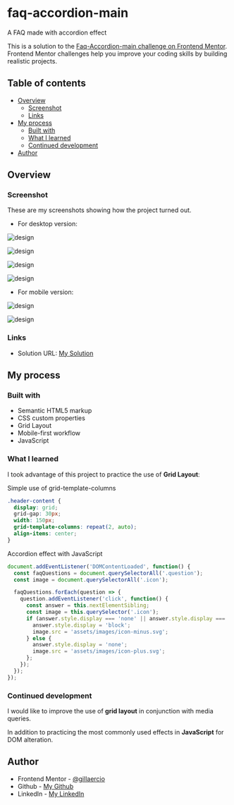 # faq-accordion-main
 A FAQ made with accordion effect

This is a solution to the [Faq-Accordion-main challenge on Frontend Mentor](https://www.frontendmentor.io/challenges/faq-accordion-wyfFdeBwBz). Frontend Mentor challenges help you improve your coding skills by building realistic projects. 

## Table of contents

- [Overview](#overview)
  - [Screenshot](#screenshot)
  - [Links](#links)
- [My process](#my-process)
  - [Built with](#built-with)
  - [What I learned](#what-i-learned)
  - [Continued development](#continued-development)
- [Author](#author)

## Overview

### Screenshot

These are my screenshots showing how the project turned out.

- For desktop version:

![design](./assets/images/screenshot-desktop1.png)

![design](./assets/images/screenshot-desktop1-state.png)

![design](./assets/images/screenshot-desktop2.png)

![design](./assets/images/screenshot-desktop2-state.png)

- For mobile version:

![design](./assets/images/screenshot-mobile.png)

![design](./assets/images/screenshot-mobile-state.png)

### Links

- Solution URL: [My Solution](https://gillaercio.github.io/faq-accordion-main/)

## My process

### Built with

- Semantic HTML5 markup
- CSS custom properties
- Grid Layout
- Mobile-first workflow
- JavaScript

### What I learned

I took advantage of this project to practice the use of **Grid Layout**:

Simple use of grid-template-columns

```css
.header-content {
  display: grid;
  grid-gap: 30px;
  width: 150px;
  grid-template-columns: repeat(2, auto);
  align-items: center;
}
```

Accordion effect with JavaScript

```javascript
document.addEventListener('DOMContentLoaded', function() {
  const faqQuestions = document.querySelectorAll('.question');
  const image = document.querySelectorAll('.icon');

  faqQuestions.forEach(question => {
    question.addEventListener('click', function() {
      const answer = this.nextElementSibling;
      const image = this.querySelector('.icon');
      if (answer.style.display === 'none' || answer.style.display === '') {
        answer.style.display = 'block';
        image.src = 'assets/images/icon-minus.svg';
      } else {
        answer.style.display = 'none';
        image.src = 'assets/images/icon-plus.svg';
      };
    });
  });
});
```

### Continued development

I would like to improve the use of **grid layout** in conjunction with media queries.

In addition to practicing the most commonly used effects in **JavaScript** for DOM alteration.

## Author

- Frontend Mentor - [@gillaercio](https://www.frontendmentor.io/profile/gillaercio)
- Github - [My Github](https://github.com/gillaercio)
- LinkedIn - [My LinkedIn](https://www.linkedin.com/in/gildman-la%C3%A9rcio/)